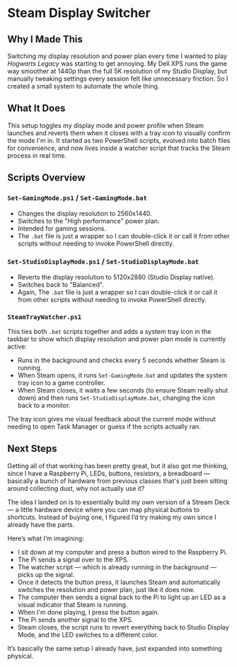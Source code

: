 # Steam Display Switcher 

## Why I Made This

Switching my display resolution and power plan every time I wanted to play _Hogwarts Legacy_ was starting to get annoying. My Dell XPS runs the game way smoother at 1440p than the full 5K resolution of my Studio Display, but manually tweaking settings every session felt like unnecessary friction. So I created a small system to automate the whole thing.
## What It Does

This setup toggles my display mode and power profile when Steam launches and reverts them when it closes with a tray icon to visually confirm the mode I'm in. It started as two PowerShell scripts, evolved into batch files for convenience, and now lives inside a watcher script that tracks the Steam process in real time.

## Scripts Overview

### `Set-GamingMode.ps1` / `Set-GamingMode.bat`

- Changes the display resolution to 2560x1440.
- Switches to the "High performance" power plan.
- Intended for gaming sessions.
- The `.bat` file is just a wrapper so I can double-click it or call it from other scripts without needing to invoke PowerShell directly.

### `Set-StudioDisplayMode.ps1` / `Set-StudioDisplayMode.bat`

- Reverts the display resolution to 5120x2880 (Studio Display native).
- Switches back to "Balanced".
- Again, The `.bat` file is just a wrapper so I can double-click it or call it from other scripts without needing to invoke PowerShell directly.

### `SteamTrayWatcher.ps1`

This ties both `.bat` scripts together and adds a system tray icon in the taskbar to show which display resolution and power plan mode is currently active:
- Runs in the background and checks every 5 seconds whether Steam is running.
- When Steam opens, it runs `Set-GamingMode.bat` and updates the system tray icon to a game controller.
- When Steam closes, it waits a few seconds (to ensure Steam really shut down) and then runs `Set-StudioDisplayMode.bat`, changing the icon back to a monitor.

The tray icon gives me visual feedback about the current mode without needing to open Task Manager or guess if the scripts actually ran.

## Next Steps

Getting all of that working has been pretty great, but it also got me thinking, since I have a Raspberry Pi, LEDs, buttons, resistors, a breadboard — basically a bunch of hardware from previous classes that's just been sitting around collecting dust, why not actually use it?

The idea I landed on is to essentially build my own version of a Stream Deck — a little hardware device where you can map physical buttons to shortcuts. Instead of buying one, I figured I’d try making my own since I already have the parts.

Here’s what I’m imagining:

- I sit down at my computer and press a button wired to the Raspberry Pi.
- The Pi sends a signal over to the XPS.
- The watcher script — which is already running in the background — picks up the signal.
- Once it detects the button press, it launches Steam and automatically switches the resolution and power plan, just like it does now.
- The computer then sends a signal back to the Pi to light up an LED as a visual indicator that Steam is running.
- When I'm done playing, I press the button again.
- The Pi sends another signal to the XPS.
- Steam closes, the script runs to revert everything back to Studio Display Mode, and the LED switches to a different color.

It’s basically the same setup I already have, just expanded into something physical.